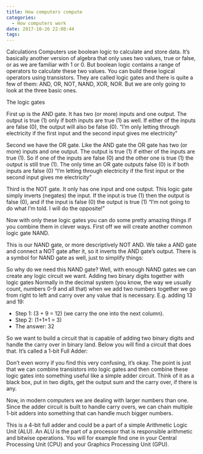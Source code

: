 ```yaml
---
title: How computers compute
categories:
  - How computers work
date: 2017-10-26 22:08:44
tags:
---
```

Calculations
Computers use boolean logic to calculate and store data. It’s basically another version of algebra that only uses two values, true or false, or as we are familiar with 1 or 0. But boolean logic contains a range of operators to calculate these two values. You can build these logical operators using transistors. They are called logic gates and there is quite a few of them: AND, OR, NOT, NAND, XOR, NOR. But we are only going to look at the three basic ones.

The logic gates

First up is the AND gate. It has two (or more) inputs and one output. The output is true (1) only if both inputs are true (1) as well. If either of the inputs are false (0), the output will also be false (0). 
“I’m only letting through electricity if the first input and the second input gives me electricity”


Second we have the OR gate. Like the AND gate the OR gate has two (or more) inputs and one output. The output is true (1) if either of the inputs are true (1). So if one of the inputs are false (0) and the other one is true (1) the output is still true (1). The only time an OR gate outputs false (0) is if both inputs are false (0)
“I’m letting through electricity if the first input or the second input gives me electricity”


Third is the NOT gate. It only has one input and one output. This logic gate simply inverts (negates) the input. If the input is true (1) then the output is false (0), and if the input is false (0) the output is true (1)
“I’m not going to do what I’m told. I will do the opposite!”

Now with only these logic gates you can do some pretty amazing things if you combine them in clever ways. First off we will create another common logic gate NAND. 


This is our NAND gate, or more descriptively NOT AND. We take a AND gate and connect a NOT gate after it, so it inverts the AND gate’s output. There is a symbol for NAND gate as well, just to simplify things:


So why do we need this NAND gate? Well, with enough NAND gates we can create any logic circuit we want.
Adding two binary digits together with logic gates
Normally in the decimal system (you know, the way we usually count, numbers 0-9 and all that) when we add two numbers together we go from right to left and carry over any value that is necessary. E.g. adding 13 and 19:
- Step 1: (3 + 9 = 12) (we carry the one into the next column).
- Step 2: (1+1+1 = 3)
- The answer: 32

So we want to build a circuit that is capable of adding two binary digits and handle the carry over in binary land. Below you will find a circuit that does that. It’s called a 1-bit Full Adder:


Don’t even worry if you find this very confusing, it’s okay. The point is just that we can combine transistors into logic gates and then combine these logic gates into something useful like a simple adder circuit. Think of it as a black box, put in two digits, get the output sum and the carry over, if there is any. 



Now, in modern computers we are dealing with larger numbers than one. Since the adder circuit is built to handle carry overs, we can chain multiple 1-bit adders into something that can handle much bigger numbers.


This is a 4-bit full adder and could be a part of a simple Arithmetic Logic Unit (ALU). An ALU is the part of a processor that is responsible arithmetic and bitwise operations. You will for example find one in your Central Processing Unit (CPU) and your Graphics Processing Unit (GPU). 
